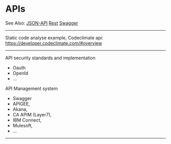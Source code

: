 
# APIs
See Also:
 [JSON-API](JSON-API.md)
 [Rest](REST.md)
 [Swagger](Swagger.md)

---

Static code analyse example, Codeclimate api:
https://developer.codeclimate.com/#overview

---

API security standards and implementation
 - Oauth
 - OpenId
 - ...

API Management system

 - Swagger
 - APIGEE,
 - Akana,
 - CA APIM (Layer7),
 - IBM Connect,
 - Mulesoft,
 - ...

---
